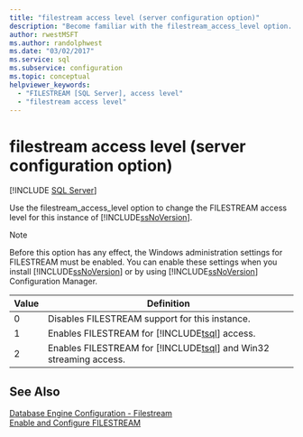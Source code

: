 ```yaml
---
title: "filestream access level (server configuration option)"
description: "Become familiar with the filestream_access_level option. See how it changes the FILESTREAM access level for an instance of SQL Server."
author: rwestMSFT
ms.author: randolphwest
ms.date: "03/02/2017"
ms.service: sql
ms.subservice: configuration
ms.topic: conceptual
helpviewer_keywords:
  - "FILESTREAM [SQL Server], access level"
  - "filestream access level"
---
```

# filestream access level (server configuration option)
 [!INCLUDE [SQL Server](../../includes/applies-to-version/sqlserver.md)]

  Use the filestream_access_level option to change the FILESTREAM access level for this instance of [!INCLUDE[ssNoVersion](../../includes/ssnoversion-md.md)].  
  
> [!NOTE]  
>  Before this option has any effect, the Windows administration settings for FILESTREAM must be enabled. You can enable these settings when you install [!INCLUDE[ssNoVersion](../../includes/ssnoversion-md.md)] or by using [!INCLUDE[ssNoVersion](../../includes/ssnoversion-md.md)] Configuration Manager.  
  
|Value|Definition|  
|-----------|----------------|  
|0|Disables FILESTREAM support for this instance.|  
|1|Enables FILESTREAM for [!INCLUDE[tsql](../../includes/tsql-md.md)] access.|  
|2|Enables FILESTREAM for [!INCLUDE[tsql](../../includes/tsql-md.md)] and Win32 streaming access.|  
  
## See Also  
 [Database Engine Configuration - Filestream](../install-windows/install-sql-server.md)   
 [Enable and Configure FILESTREAM](../../relational-databases/blob/enable-and-configure-filestream.md)  
  
